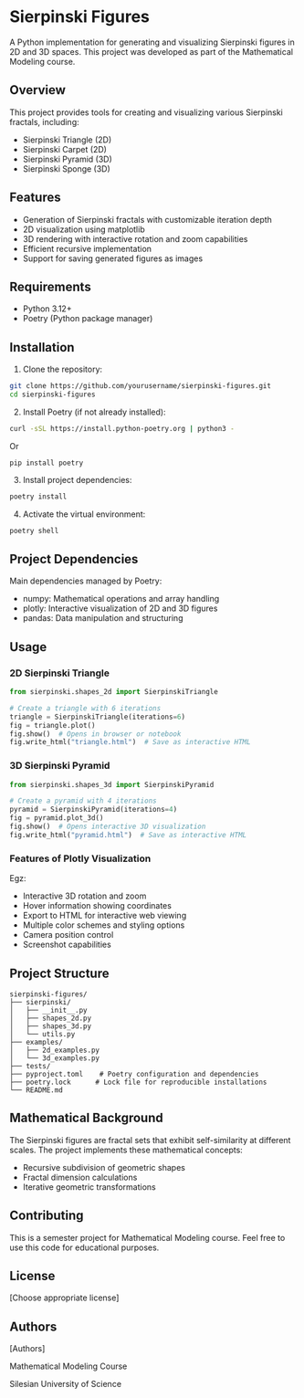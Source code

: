 # Sierpinski Figures

A Python implementation for generating and visualizing Sierpinski figures in 2D and 3D spaces. This project was developed as part of the Mathematical Modeling course.

## Overview

This project provides tools for creating and visualizing various Sierpinski fractals, including:
- Sierpinski Triangle (2D)
- Sierpinski Carpet (2D)
- Sierpinski Pyramid (3D)
- Sierpinski Sponge (3D)

## Features

- Generation of Sierpinski fractals with customizable iteration depth
- 2D visualization using matplotlib
- 3D rendering with interactive rotation and zoom capabilities
- Efficient recursive implementation
- Support for saving generated figures as images

## Requirements

- Python 3.12+
- Poetry (Python package manager)

## Installation

1. Clone the repository:
```bash
git clone https://github.com/yourusername/sierpinski-figures.git
cd sierpinski-figures
```

2. Install Poetry (if not already installed):
```bash
curl -sSL https://install.python-poetry.org | python3 -
```
Or

```bask
pip install poetry
```
3. Install project dependencies:
```bash
poetry install
```

4. Activate the virtual environment:
```bash
poetry shell
```

## Project Dependencies

Main dependencies managed by Poetry:
- numpy: Mathematical operations and array handling
- plotly: Interactive visualization of 2D and 3D figures
- pandas: Data manipulation and structuring

## Usage

### 2D Sierpinski Triangle

```python
from sierpinski.shapes_2d import SierpinskiTriangle

# Create a triangle with 6 iterations
triangle = SierpinskiTriangle(iterations=6)
fig = triangle.plot()
fig.show()  # Opens in browser or notebook
fig.write_html("triangle.html")  # Save as interactive HTML
```

### 3D Sierpinski Pyramid

```python
from sierpinski.shapes_3d import SierpinskiPyramid

# Create a pyramid with 4 iterations
pyramid = SierpinskiPyramid(iterations=4)
fig = pyramid.plot_3d()
fig.show()  # Opens interactive 3D visualization
fig.write_html("pyramid.html")  # Save as interactive HTML
```

### Features of Plotly Visualization

Egz:
- Interactive 3D rotation and zoom
- Hover information showing coordinates
- Export to HTML for interactive web viewing
- Multiple color schemes and styling options
- Camera position control
- Screenshot capabilities

## Project Structure

```
sierpinski-figures/
├── sierpinski/
│   ├── __init__.py
│   ├── shapes_2d.py
│   ├── shapes_3d.py
│   └── utils.py
├── examples/
│   ├── 2d_examples.py
│   └── 3d_examples.py
├── tests/
├── pyproject.toml    # Poetry configuration and dependencies
├── poetry.lock      # Lock file for reproducible installations
└── README.md
```

## Mathematical Background

The Sierpinski figures are fractal sets that exhibit self-similarity at different scales. The project implements these mathematical concepts:

- Recursive subdivision of geometric shapes
- Fractal dimension calculations
- Iterative geometric transformations

## Contributing

This is a semester project for Mathematical Modeling course. Feel free to use this code for educational purposes.

## License

[Choose appropriate license]

## Authors

[Authors]

Mathematical Modeling Course

Silesian University of Science

